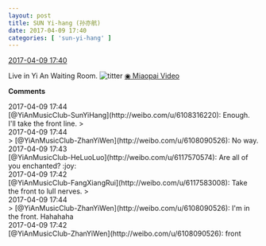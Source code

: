 ```yaml
---
layout: post
title: SUN Yi-hang (孙亦航)
date: 2017-04-09 17:40
categories: [ 'sun-yi-hang' ]
---
```


<div class="weibo-info">
  <a href="http://weibo.com/6108316220/EDJ10tRk3">2017-04-09 17:40</a>
</div>

Live in Yi An Waiting Room. ![titter](http://img.t.sinajs.cn/t4/appstyle/expression/ext/normal/19/heia_org.gif) [◉ Miaopai Video](http://www.miaopai.com/show/WE5UuU-q6WwwRmT0Pgj4d-Sk3V8N0WlF.htm)

<!-- more -->

**Comments**

<div class="weibo-info">2017-04-09 17:44</div>
[@YiAnMusicClub-SunYiHang](http://weibo.com/u/6108316220): Enough. I'll take the front line.
> <div class="weibo-info">2017-04-09 17:44</div>
> [@YiAnMusicClub-ZhanYiWen](http://weibo.com/u/6108090526): No way.

<div class="weibo-info">2017-04-09 17:43</div>
[@YiAnMusicClub-HeLuoLuo](http://weibo.com/u/6117570574): Are all of you enchanted? :joy:

<div class="weibo-info">2017-04-09 17:42</div>
[@YiAnMusicClub-FangXiangRui](http://weibo.com/u/6117583008): Take the front to lull nerves.
> <div class="weibo-info">2017-04-09 17:44</div>
> [@YiAnMusicClub-ZhanYiWen](http://weibo.com/u/6108090526): I'm in the front. Hahahaha

<div class="weibo-info">2017-04-09 17:42</div>
[@YiAnMusicClub-ZhanYiWen](http://weibo.com/u/6108090526): front
